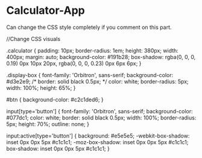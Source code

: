 # Calculator-App

Can change the CSS style completely if you comment on this part.

  //Change CSS visuals
<!-- * {
   box-sizing: border-box;
   background: radial-gradient(#2e84ad7d, #11175b);
   margin: 0;
}
body {
   display: flex;
   max-width: 100%;
   min-width: 30%;
   height: 45.5rem;
}

main {
   display: flex;
   flex-direction: column;
   align-items: center;
   justify-content: center;
   width: 100%;
   height: 100%;
   color: #2e84ad;
   font-size 2em;
   font-family: 'Courier New', Courier, monospace;
   margin: 5px;
} -->

.calculator {
   padding: 10px;
   border-radius: 1em;
   height: 380px;
   width: 400px;
   margin: auto;
   background-color: #191b28;
   box-shadow: rgba(0, 0, 0, 0.19) 0px 10px 20px,
      rgba(0, 0, 0, 0.23) 0px 6px 6px;
}

.display-box {
   font-family: 'Orbitron', sans-serif;
   background-color: #d3e2e9;
   /* border: solid black 0.5px; */
   color: white;
   border-radius: 5px;
   width: 100%;
   height: 65%;
}

#btn {
   background-color: #c2c1ded6;
}

input[type='button'] {
   font-family: 'Orbitron', sans-serif;
   background-color: #077dc1;
   color: white;
   border: solid black 0.5px;
   width: 100%;
   border-radius: 5px;
   height: 70%;
   outline: none;
}

input:active[type='button'] {
   background: #e5e5e5;
   -webkit-box-shadow: inset 0px 0px 5px #c1c1c1;
   -moz-box-shadow: inset 0px 0px 5px #c1c1c1;
   box-shadow: inset 0px 0px 5px #c1c1c1;
}
